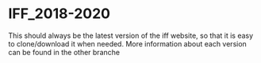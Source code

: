 # IFF_2018-2020
This should always be the latest version of the iff website, so that it is easy to clone/download it when needed. 
More information about each version can be found in the other branche